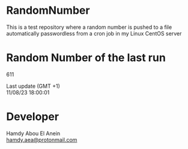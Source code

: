 # RandomNumber    
This is a test repository where a random number is pushed to a file automatically passwordless from a cron job in my Linux CentOS server    
# Random Number of the last run   
611
      
Last update (GMT +1)    
11/08/23 18:00:01
# Developer    
Hamdy Abou El Anein   
hamdy.aea@protonmail.com
